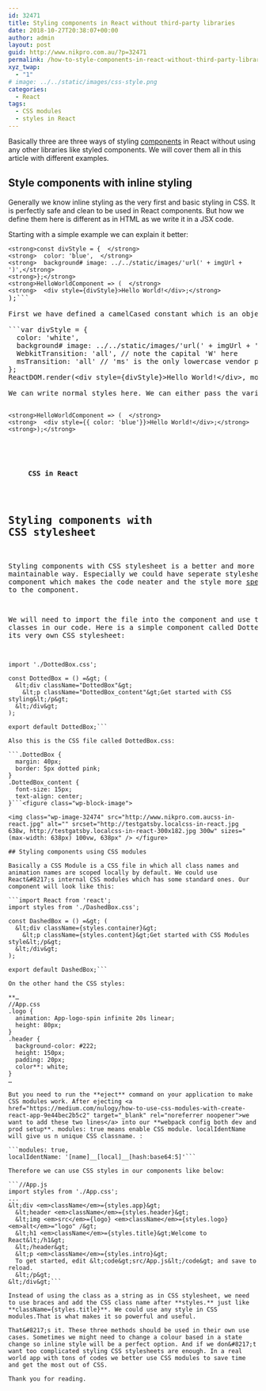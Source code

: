```yaml
---
id: 32471
title: Styling components in React without third-party libraries
date: 2018-10-27T20:38:07+00:00
author: admin
layout: post
guid: http://www.nikpro.com.au/?p=32471
permalink: /how-to-style-components-in-react-without-third-party-libraries/
xyz_twap:
  - "1"
# image: ../../static/images/css-style.png
categories:
  - React
tags:
  - CSS modules
  - styles in React
---
```

Basically three are three ways of styling [components](http://www.nikpro.com.au/how-to-extract-components-in-react-with-example/) in React without using any other libraries like styled components. We will cover them all in this article with different examples.

## Style components with inline styling

Generally we know inline styling as the very first and basic styling in CSS. It is perfectly safe and clean to be used in React components. But how we define them here is different as in HTML as we write it in a JSX code.

Starting with a simple example we can explain it better:

<pre class="wp-block-preformatted"><code>&lt;strong>const divStyle = {  &lt;/strong></code>
<code>&lt;strong>  color: 'blue',  &lt;/strong></code>
<code>&lt;strong>  background# image: ../../static/images/'url(' + imgUrl + ')',&lt;/strong></code>
<code>&lt;strong>};&lt;/strong></code>
<code>&lt;strong>HelloWorldComponent =&gt; (  &lt;/strong></code>
<code>&lt;strong>  &lt;div style={divStyle}&gt;Hello World!&lt;/div&gt;;&lt;/strong></code>
);```

First we have defined a camelCased constant which is an object to hold the style. The object name which is **divStyle** in this case is the key of the object. And the object value is the styles. So inline style in React is not a string but defines as an object. Another example:

```var divStyle = {
  color: 'white',
  background# image: ../../static/images/'url(' + imgUrl + ')',
  WebkitTransition: 'all', // note the capital 'W' here
  msTransition: 'all' // 'ms' is the only lowercase vendor prefix
};
ReactDOM.render(&lt;div style={divStyle}&gt;Hello World!&lt;/div&gt;, mountNode);```

We can write normal styles here. We can either pass the variable name like above  **style = {divStyle} **or pass the style directly like below:

<pre class="wp-block-preformatted"><code>&lt;strong>HelloWorldComponent =&gt; (  &lt;/strong></code>
<code>&lt;strong>  &lt;div style={{ color: 'blue'}}&gt;Hello World!&lt;/div&gt;;&lt;/strong></code>
<code>&lt;strong>);&lt;/strong></code></pre><figure class="wp-block-image">

<img class="wp-image-32473" src="http://www.nikpro.com.aucssstye.png" alt="" /> <figcaption>**CSS in React**</figcaption> </figure> 

## Styling components with CSS stylesheet

Styling components with CSS stylesheet is a better and more maintainable way. Especially we could have seperate stylesheet per component which makes the code neater and the style more [specific](http://www.nikpro.com.au/how-cascade-in-css-works-this-partspecificity/) to the component.

We will need to import the file into the component and use the classes in our code. Here is a simple component called DottedBox using its very own CSS stylesheet:

```import React from 'react';
import './DottedBox.css';

const DottedBox = () =&gt; (
  &lt;div className="DottedBox"&gt;
    &lt;p className="DottedBox_content"&gt;Get started with CSS styling&lt;/p&gt;
  &lt;/div&gt;
);

export default DottedBox;```

Also this is the CSS file called DottedBox.css:

```.DottedBox {
  margin: 40px;
  border: 5px dotted pink;
}
.DottedBox_content {
  font-size: 15px;
  text-align: center;
}```<figure class="wp-block-image">

<img class="wp-image-32474" src="http://www.nikpro.com.aucss-in-react.jpg" alt="" srcset="http://testgatsby.localcss-in-react.jpg 638w, http://testgatsby.localcss-in-react-300x182.jpg 300w" sizes="(max-width: 638px) 100vw, 638px" /> </figure> 

## Styling components using CSS modules

Basically a CSS Module is a CSS file in which all class names and animation names are scoped locally by default. We could use React&#8217;s internal CSS modules which has some standard ones. Our component will look like this:

```import React from 'react';
import styles from './DashedBox.css';

const DashedBox = () =&gt; (
  &lt;div className={styles.container}&gt;
    &lt;p className={styles.content}&gt;Get started with CSS Modules style&lt;/p&gt;
  &lt;/div&gt;
);

export default DashedBox;```

On the other hand the CSS styles:

**…  
//App.css  
.logo {  
  animation: App-logo-spin infinite 20s linear;  
  height: 80px;  
}  
.header {  
  background-color: #222;  
  height: 150px;  
  padding: 20px;  
  color**: white;  
}  
…

But you need to run the **eject** command on your application to make CSS modules work. After ejecting <a href="https://medium.com/nulogy/how-to-use-css-modules-with-create-react-app-9e44bec2b5c2" target="_blank" rel="noreferrer noopener">we want to add these two lines</a> into our **webpack config both dev and prod setup**. modules: true means enable CSS module. localIdentName will give us n unique CSS classname. :

```modules: true,
localIdentName: '[name]__[local]__[hash:base64:5]'```

Therefore we can use CSS styles in our components like below:

```//App.js
import styles from './App.css';
...
&lt;div <em>className</em>={styles.app}&gt;
  &lt;header <em>className</em>={styles.header}&gt;
  &lt;img <em>src</em>={logo} <em>className</em>={styles.logo} <em>alt</em>="logo" /&gt;
  &lt;h1 <em>className</em>={styles.title}&gt;Welcome to React&lt;/h1&gt;
  &lt;/header&gt;
  &lt;p <em>className</em>={styles.intro}&gt;
  To get started, edit &lt;code&gt;src/App.js&lt;/code&gt; and save to reload.
  &lt;/p&gt;
&lt;/div&gt;```

Instead of using the class as a string as in CSS stylesheet, we need to use braces and add the CSS class name after **styles.** just like **className={styles.title}**. We could use any style in CSS modules.That is what makes it so powerful and useful.

That&#8217;s it. These three methods should be used in their own use cases. Sometimes we might need to change a colour based in a state change so inline style will be a perfect option. And if we don&#8217;t want too complicated styling CSS stylesheets are enough. In a real world app with tons of codes we better use CSS modules to save time and get the most out of CSS.

Thank you for reading.